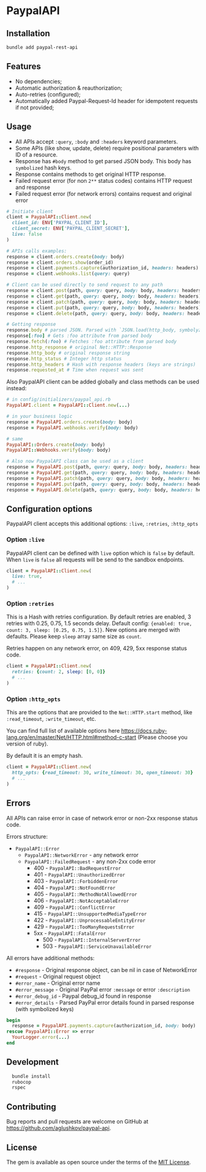 # PaypalAPI

## Installation

```bash
bundle add paypal-rest-api
```

## Features

- No dependencies;
- Automatic authorization & reauthorization;
- Auto-retries (configured);
- Automatically added Paypal-Request-Id header for idempotent requests if not
  provided;

## Usage

- All APIs accept `:query`, `:body` and `:headers` keyword parameters.
- Some APIs (like show, update, delete) require positional parameters with ID of
  a resource.
- Response has `#body` method to get parsed JSON body.
  This body has `symbolized` hash keys.
- Response contains methods to get original HTTP response.
- Failed request error (for non `2**` status codes) contains HTTP request and
  response
- Failed request error (for network errors) contains request and original error

```ruby
# Initiate client
client = PaypalAPI::Client.new(
  client_id: ENV['PAYPAL_CLIENT_ID'],
  client_secret: ENV['PAYPAL_CLIENT_SECRET'],
  live: false
)

# APIs calls examples:
response = client.orders.create(body: body)
response = client.orders.show(order_id)
response = client.payments.capture(authorization_id, headers: headers)
response = client.webhooks.list(query: query)

# Client can be used directly to send request to any path
response = client.post(path, query: query, body: body, headers: headers)
response = client.get(path, query: query, body: body, headers: headers)
response = client.patch(path, query: query, body: body, headers: headers)
response = client.put(path, query: query, body: body, headers: headers)
response = client.delete(path, query: query, body: body, headers: headers)

# Getting response
response.body # parsed JSON. Parsed with `JSON.load(http_body, symbolyzed_keys: true)`
response[:foo] # Gets :foo attribute from parsed body
response.fetch(:foo) # Fetches :foo attribute from parsed body
response.http_response # original Net::HTTP::Response
response.http_body # original response string
response.http_status # Integer http status
response.http_headers # Hash with response headers (keys are strings)
response.requested_at # Time when request was sent
```

Also PaypalAPI client can be added globally and class methods can be used instead:

```ruby
# in config/initializers/paypal_api.rb
PaypalAPI.client = PaypalAPI::Client.new(...)

# in your business logic
response = PaypalAPI.orders.create(body: body)
response = PaypalAPI.webhooks.verify(body: body)

# same
PaypalAPI::Orders.create(body: body)
PaypalAPI::Webhooks.verify(body: body)

# Also now PaypalAPI class can be used as a client
response = PaypalAPI.post(path, query: query, body: body, headers: headers)
response = PaypalAPI.get(path, query: query, body: body, headers: headers)
response = PaypalAPI.patch(path, query: query, body: body, headers: headers)
response = PaypalAPI.put(path, query: query, body: body, headers: headers)
response = PaypalAPI.delete(path, query: query, body: body, headers: headers)
```

## Configuration options

PaypalAPI client accepts this additional options: `:live`, `:retries`, `:http_opts`

### Option `:live`

PaypalAPI client can be defined with `live` option which is `false` by default.
When `live` is `false` all requests will be send to the sandbox endpoints.

```ruby
client = PaypalAPI::Client.new(
  live: true,
  # ...
)
```

### Option `:retries`

This is a Hash with retries configuration.
By default retries are enabled, 3 retries with 0.25, 0.75, 1.5 seconds delay.
Default config: `{enabled: true, count: 3, sleep: [0.25, 0.75, 1.5]}`.
New options are merged with defaults.
Please keep `sleep` array same size as `count`.

Retries happen on any network error, on 409, 429, 5xx response status code.

```ruby
client = PaypalAPI::Client.new(
  retries: {count: 2, sleep: [0, 0]}
  # ...
)
```

### Option `:http_opts`

This are the options that are provided to the `Net::HTTP.start` method,
like `:read_timeout`, `:write_timeout`, etc.

You can find full list of available options here <https://docs.ruby-lang.org/en/master/Net/HTTP.html#method-c-start>
(Please choose you version of ruby).

By default it is an empty hash.

```ruby
client = PaypalAPI::Client.new(
  http_opts: {read_timeout: 30, write_timeout: 30, open_timeout: 30}
  # ...
)
```

## Errors

All APIs can raise error in case of network error or non-2xx response status code.

Errors structure:

- `PaypalAPI::Error`
   - `PaypalAPI::NetworkError` - any network error
   - `PaypalAPI::FailedRequest` - any non-2xx code error
      - 400 - `PaypalAPI::BadRequestError`
      - 401 - `PaypalAPI::UnauthorizedError`
      - 403 - `PaypalAPI::ForbiddenError`
      - 404 - `PaypalAPI::NotFoundError`
      - 405 - `PaypalAPI::MethodNotAllowedError`
      - 406 - `PaypalAPI::NotAcceptableError`
      - 409 - `PaypalAPI::ConflictError`
      - 415 - `PaypalAPI::UnsupportedMediaTypeError`
      - 422 - `PaypalAPI::UnprocessableEntityError`
      - 429 - `PaypalAPI::TooManyRequestsError`
      - 5xx - `PaypalAPI::FatalError`
         - 500 - `PaypalAPI::InternalServerError`
         - 503 - `PaypalAPI::ServiceUnavailableError`

All errors have additional methods:

- `#response` - Original response object, can be nil in case of NetworkError
- `#request` - Original request object
- `#error_name` - Original error name
- `#error_message` - Original PayPal error `:message` or error `:description`
- `#error_debug_id` - Paypal debug_id found in response
- `#error_details` - Parsed PayPal error details found in parsed response
  (with symbolized keys)

```ruby
begin
  response = PaypalAPI.payments.capture(authorization_id, body: body)
rescue PaypalAPI::Error => error
  YourLogger.error(...)
end

```

## Development

```bash
  bundle install
  rubocop
  rspec
```

## Contributing

Bug reports and pull requests are welcome on GitHub at <https://github.com/aglushkov/paypal-api>.

## License

The gem is available as open source under the terms of the [MIT License](https://opensource.org/licenses/MIT).
